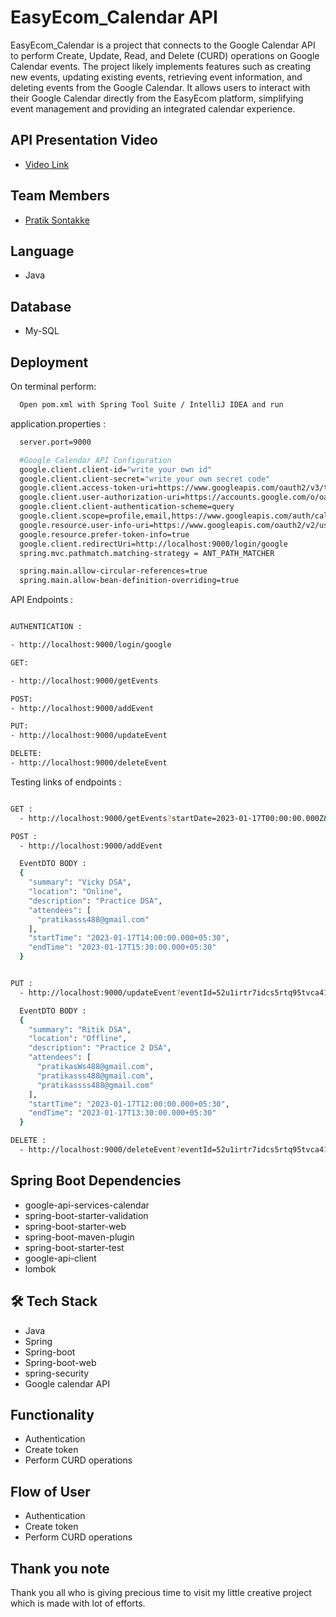 
# EasyEcom_Calendar API

EasyEcom_Calendar is a project that connects to the Google Calendar API to perform Create, Update, Read, and Delete (CURD) operations on Google Calendar events. The project likely implements features such as creating new events, updating existing events, retrieving event information, and deleting events from the Google Calendar. It allows users to interact with their Google Calendar directly from the EasyEcom platform, simplifying event management and providing an integrated calendar experience.


## API Presentation Video
<ul>
  <li><a href="https://drive.google.com/file/d/1eO1HviBfz_e6o-orzkAHVtzJyFXR9DPx/view?usp=share_link">Video Link</a></li>
</ul>


## Team Members

<ul>
  <li><a href="https://github.com/pratiksontakke">Pratik Sontakke</a></li>
</ul>


## Language
- Java

## Database
- My-SQL

## Deployment

On terminal perform:
```bash
  Open pom.xml with Spring Tool Suite / IntelliJ IDEA and run
```


application.properties : 
```bash
  server.port=9000

  #Google Calendar API Configuration
  google.client.client-id="write your own id"
  google.client.client-secret="write your own secret code"
  google.client.access-token-uri=https://www.googleapis.com/oauth2/v3/token
  google.client.user-authorization-uri=https://accounts.google.com/o/oauth2/auth?access_type=offline&prompt=consent
  google.client.client-authentication-scheme=query
  google.client.scope=profile,email,https://www.googleapis.com/auth/calendar
  google.resource.user-info-uri=https://www.googleapis.com/oauth2/v2/userinfo
  google.resource.prefer-token-info=true
  google.client.redirectUri=http://localhost:9000/login/google
  spring.mvc.pathmatch.matching-strategy = ANT_PATH_MATCHER

  spring.main.allow-circular-references=true
  spring.main.allow-bean-definition-overriding=true

```
API Endpoints : 
```bash

AUTHENTICATION :

- http://localhost:9000/login/google

GET:

- http://localhost:9000/getEvents

POST:
- http://localhost:9000/addEvent

PUT:
- http://localhost:9000/updateEvent

DELETE:
- http://localhost:9000/deleteEvent

```

Testing links of endpoints : 
```bash

GET : 
  - http://localhost:9000/getEvents?startDate=2023-01-17T00:00:00.000Z&endDate=2023-01-17T23:59:00.000Z&calendarId1=primary

POST :
  - http://localhost:9000/addEvent

  EventDTO BODY :
  {
    "summary": "Vicky DSA",
    "location": "Online",
    "description": "Practice DSA",
    "attendees": [
      "pratikasss488@gmail.com"
    ],
    "startTime": "2023-01-17T14:00:00.000+05:30",
    "endTime": "2023-01-17T15:30:00.000+05:30"
  }


PUT : 
  - http://localhost:9000/updateEvent?eventId=52u1irtr7idcs5rtq95tvca41cdfdf

  EventDTO BODY :
  {
    "summary": "Ritik DSA",
    "location": "Offline",
    "description": "Practice 2 DSA",
    "attendees": [
      "pratikasWs488@gmail.com",
      "pratikasss488@gmail.com",
      "pratikassss488@gmail.com"
    ],
    "startTime": "2023-01-17T12:00:00.000+05:30",
    "endTime": "2023-01-17T13:30:00.000+05:30"
  }

DELETE :
  - http://localhost:9000/deleteEvent?eventId=52u1irtr7idcs5rtq95tvca41c

```


## Spring Boot Dependencies
- google-api-services-calendar
- spring-boot-starter-validation
- spring-boot-starter-web
- spring-boot-maven-plugin
- spring-boot-starter-test
- google-api-client
- lombok

## 🛠 Tech Stack

- Java
- Spring
- Spring-boot
- Spring-boot-web
- spring-security
- Google calendar API


## Functionality

- Authentication
- Create token
- Perform CURD operations


## Flow of User

- Authentication 
- Create token 
- Perform CURD operations 

## Thank you note
Thank you all who is giving precious time to visit my little creative project which is made with lot of efforts.
